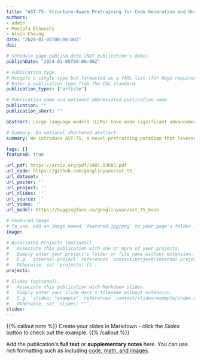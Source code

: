 ```yaml
---
title: "AST-T5: Structure-Aware Pretraining for Code Generation and Understanding"
authors:
- admin
- Mostafa Elhoushi
- Alvin Cheung
date: "2024-01-05T00:00:00Z"
doi:

# Schedule page publish date (NOT publication's date).
publishDate: "2024-01-05T00:00:00Z"

# Publication type.
# Accepts a single type but formatted as a YAML list (for Hugo requirements).
# Enter a publication type from the CSL standard.
publication_types: ["article"]

# Publication name and optional abbreviated publication name.
publication: ""
publication_short: ""

abstract: Large language models (LLMs) have made significant advancements in code-related tasks, yet many LLMs treat code as simple sequences, neglecting its structured nature. We introduce AST-T5, a novel pretraining paradigm that leverages the Abstract Syntax Tree (AST) for enhanced code generation, transpilation, and understanding. Using dynamic programming, our AST-Aware Segmentation retains code structure, while our AST-Aware Span Corruption objective equips the model to reconstruct various code structures. Unlike other models, AST-T5 avoids intricate program analyses or architectural changes, so it integrates seamlessly with any encoder-decoder Transformer. Evaluations show that AST-T5 consistently outperforms similar-sized LMs across various code-related tasks. Structure-awareness makes AST-T5 particularly powerful in code-to-code tasks, surpassing CodeT5 by 2 points in exact match score for the Bugs2Fix task and by 3 points in exact match score for Java-C# Transpilation in CodeXGLUE. Our code and model are publicly available at [https://github.com/gonglinyuan/ast_t5](https://github.com/gonglinyuan/ast_t5).

# Summary. An optional shortened abstract.
summary: We introduce AST-T5, a novel pretraining paradigm that leverages the Abstract Syntax Tree (AST) for enhanced code generation, transpilation, and understanding.

tags: []
featured: true

url_pdf: https://arxiv.org/pdf/2401.03003.pdf
url_code: https://github.com/gonglinyuan/ast_t5
url_dataset: ''
url_poster: ''
url_project: ''
url_slides: ''
url_source: ''
url_video: ''
url_model: https://huggingface.co/gonglinyuan/ast_t5_base

# Featured image
# To use, add an image named `featured.jpg/png` to your page's folder. 
image:

# Associated Projects (optional).
#   Associate this publication with one or more of your projects.
#   Simply enter your project's folder or file name without extension.
#   E.g. `internal-project` references `content/project/internal-project/index.md`.
#   Otherwise, set `projects: []`.
projects:

# Slides (optional).
#   Associate this publication with Markdown slides.
#   Simply enter your slide deck's filename without extension.
#   E.g. `slides: "example"` references `content/slides/example/index.md`.
#   Otherwise, set `slides: ""`.
slides:
---
```


{{% callout note %}}
Create your slides in Markdown - click the *Slides* button to check out the example.
{{% /callout %}}

Add the publication's **full text** or **supplementary notes** here. You can use rich formatting such as including [code, math, and images](https://docs.hugoblox.com/content/writing-markdown-latex/).
